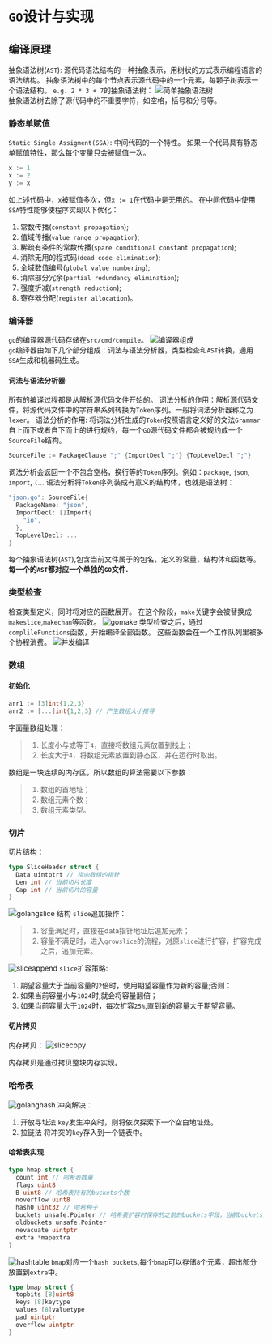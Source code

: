 # `GO`设计与实现
## 编译原理
抽象语法树(`AST`): 源代码语法结构的一种抽象表示，用树状的方式表示编程语言的语法结构。
抽象语法树中的每个节点表示源代码中的一个元素，每颗子树表示一个语法结构。
`e.g. 2 * 3 + 7`的抽象语法树：
![简单抽象语法树](images/简单抽象语法树.png)  
抽象语法树去除了源代码中的不重要字符，如空格，括号和分号等。
### 静态单赋值
`Static Single Assigment(SSA)`: 中间代码的一个特性。
如果一个代码具有静态单赋值特性，那么每个变量只会被赋值一次。
```go
x := 1
x := 2
y := x
```
如上述代码中，`x`被赋值多次，但`x := 1`在代码中是无用的。
在中间代码中使用`SSA`特性能够使程序实现以下优化：
1. 常数传播(`constant propagation`);
2. 值域传播(`value range propagation`);
3. 稀疏有条件的常数传播(`spare conditional constant propagation`);
4. 消除无用的程式码(`dead code elimination`);
5. 全域数值编号(`global value numbering`);
6. 消除部分冗余(`partial redundancy elimination`);
7. 强度折减(`strength reduction`);
8. 寄存器分配(`register allocation`)。

### 编译器
`go`的编译器源代码存储在`src/cmd/compile`。
![编译器组成](images/编译器组成.png)  
`go`编译器由如下几个部分组成：词法与语法分析器，类型检查和`AST`转换，通用`SSA`生成和机器码生成。
#### 词法与语法分析器
所有的编译过程都是从解析源代码文件开始的。
词法分析的作用：解析源代码文件，将源代码文件中的字符串系列转换为`Token`序列。一般将词法分析器称之为`lexer`。
语法分析的作用: 将词法分析生成的`Token`按照语言定义好的文法`Grammar`自上而下或者自下而上的进行规约，每一个`GO`源代码文件都会被规约成一个`SourceFile`结构。
```go
SourceFile := PackageClause ";" {ImportDecl ";"} {TopLevelDecl ";"}
```
词法分析会返回一个不包含空格，换行等的`Token`序列。例如：`package`, `json`, `import`, `(`... 语法分析将`Token`序列装成有意义的结构体，也就是语法树：
```go
"json.go": SourceFile{
  PackageName: "json",
  ImportDecl: []Import{
    "io",
  },
  TopLevelDecl: ...
}
```
每个抽象语法树(`AST`),包含当前文件属于的包名，定义的常量，结构体和函数等。
**每一个的`AST`都对应一个单独的`GO`文件.**
### 类型检查
检查类型定义，同时将对应的函数展开。
在这个阶段，`make`关键字会被替换成`makeslice`,`makechan`等函数。
![gomake](images/gomake.png)
类型检查之后，通过`complileFunctions`函数，开始编译全部函数。
这些函数会在一个工作队列里被多个协程消费。
![并发编译](images/并发编译过程.png)
### 数组
#### 初始化
```go
arr1 := [3]int{1,2,3}
arr2 := [...]int{1,2,3} // 产生数组大小推导
```
字面量数组处理：
> 1. 长度小与或等于`4`，直接将数组元素放置到栈上；
> 2. 长度大于`4`，将数组元素放置到静态区，并在运行时取出。

数组是一块连续的内存区，所以数组的算法需要以下参数：
> 1. 数组的首地址；
> 2. 数组元素个数；
> 3. 数组元素类型。

### 切片
切片结构：
```go
type SliceHeader struct {
  Data uintptrt // 指向数组的指针
  Len int // 当前切片长度
  Cap int // 当前切片的容量
}
```
![golangslice 结构](./images/slice.png)
`slice`追加操作：
> 1. 容量满足时，直接在data指针地址后追加元素；
> 2. 容量不满足时，进入`growslice`的流程，对原`slice`进行扩容，扩容完成之后，追加元素。

![sliceappend](./images/sliceappend.png)
`slice`扩容策略:
1. 期望容量大于当前容量的`2`倍时，使用期望容量作为新的容量;否则：
2. 如果当前容量小与`1024`时,就会将容量翻倍；
3. 如果当前容量大于`1024`时，每次扩容`25%`,直到新的容量大于期望容量。

#### 切片拷贝
内存拷贝：
![slicecopy](images/slicecopy.png)

内存拷贝是通过拷贝整块内存实现。

### 哈希表
![golanghash](images/hash.png)
冲突解决：
1. 开放寻址法
   `key`发生冲突时，则将依次探索下一个空白地址处。
2. 拉链法
   将冲突的`key`存入到一个链表中。

#### 哈希表实现
```go
type hmap struct {
  count int // 哈希表数量
  flags uint8 
  B uint8 // 哈希表持有的buckets个数
  noverflow uint8
  hash0 uint32 // 哈希种子
  buckets unsafe.Pointer // 哈希表扩容时保存的之前的buckets字段，当前buckets大小的一半
  oldbuckets unsafe.Pointer
  nevacuate uintptr
  extra *mapextra
}
```
![hashtable](images/hashtable.png)
`bmap`对应一个`hash buckets`,每个`bmap`可以存储`8`个元素，超出部分放置到`extra`中。
```go
type bmap struct {
  topbits [8]uint8
  keys [8]keytype
  values [8]valuetype
  pad uintptr
  overflow uintptr
}
```









